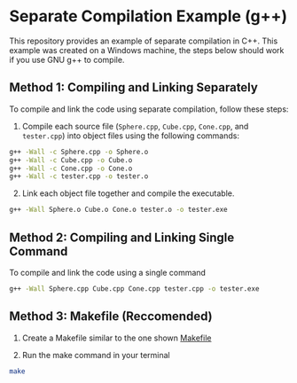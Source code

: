 # Separate Compilation Example (g++)

This repository provides an example of separate compilation in C++. This example was created on a Windows machine, the steps below should work if you use GNU g++ to compile.

## Method 1: Compiling and Linking Separately

To compile and link the code using separate compilation, follow these steps:

1. Compile each source file (`Sphere.cpp`, `Cube.cpp`, `Cone.cpp`, and `tester.cpp`) into object files using the following commands:
```bash
g++ -Wall -c Sphere.cpp -o Sphere.o
g++ -Wall -c Cube.cpp -o Cube.o
g++ -Wall -c Cone.cpp -o Cone.o
g++ -Wall -c tester.cpp -o tester.o
```

2. Link each object file together and compile the executable.
```bash
g++ -Wall Sphere.o Cube.o Cone.o tester.o -o tester.exe
```

## Method 2: Compiling and Linking Single Command

To compile and link the code using a single command
```bash
g++ -Wall Sphere.cpp Cube.cpp Cone.cpp tester.cpp -o tester.exe
```

## Method 3: Makefile (Reccomended)

1. Create a Makefile similar to the one shown [Makefile](Makefile)

2. Run the make command in your terminal
```bash
make
```
